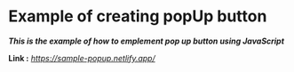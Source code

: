 # Example of creating popUp button

___This is the example of how to emplement pop up button using JavaScript___

__Link :__
_https://sample-popup.netlify.app/_

